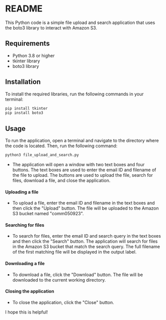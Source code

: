 # README
This Python code is a simple file upload and search application that uses the boto3 library to interact with Amazon S3.
## Requirements
- Python 3.8 or higher
- tkinter library
- boto3 library

## Installation
To install the required libraries, run the following commands in your terminal:
```bash
pip install tkinter
pip install boto3
```
## Usage
To run the application, open a terminal and navigate to the directory where the code is located. Then, run the following command:
```bash
python3 file_upload_and_search.py
```
- The application will open a window with two text boxes and four buttons. The text boxes are used to enter the email ID and filename of the file to upload. The buttons are used to upload the file, search for files, download a file, and close the application.

#### Uploading a file
- To upload a file, enter the email ID and filename in the text boxes and then click the "Upload" button. The file will be uploaded to the Amazon S3 bucket named "comm050923".

#### Searching for files
- To search for files, enter the email ID and search query in the text boxes and then click the "Search" button. The application will search for files in the Amazon S3 bucket that match the search query. The full filename of the first matching file will be displayed in the output label.

#### Downloading a file
- To download a file, click the "Download" button. The file will be downloaded to the current working directory.

#### Closing the application
- To close the application, click the "Close" button.

I hope this is helpful!

